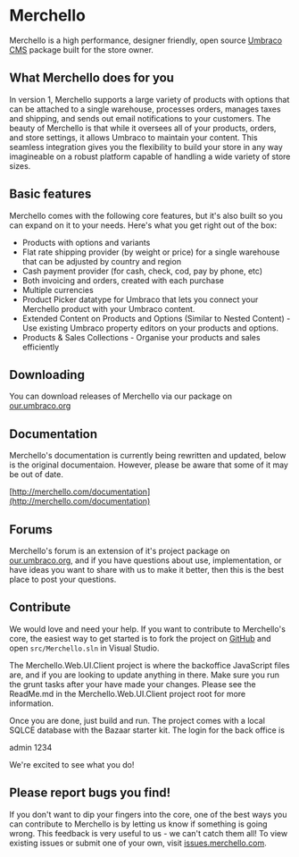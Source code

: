 # Merchello

Merchello is a high performance, designer friendly, open source [Umbraco CMS](http://www.umbraco.com) package built for the store owner.

## What Merchello does for you

In version 1, Merchello supports a large variety of products with options that can be attached to a single warehouse, processes orders, manages taxes and shipping, and sends out email notifications to your customers. The beauty of Merchello is that while it oversees all of your products, orders, and store settings, it allows Umbraco to maintain your content. This seamless integration gives you the flexibility to build your store in any way imagineable on a robust platform capable of handling a wide variety of store sizes.

## Basic features

Merchello comes with the following core features, but it's also built so you can expand on it to your needs. Here's what you get right out of the box:

* Products with  options and variants
* Flat rate shipping provider (by weight or price) for a single warehouse that can be adjusted by country and region
* Cash payment provider (for cash, check, cod, pay by phone, etc)
* Both invoicing and orders, created with each purchase
* Multiple currencies
* Product Picker datatype for Umbraco that lets you connect your Merchello product with your Umbraco content.
* Extended Content on Products and Options (Similar to Nested Content) - Use existing Umbraco property editors on your products and options.
* Products & Sales Collections - Organise your products and sales efficiently

## Downloading

You can download releases of Merchello via our package on [our.umbraco.org](http://our.umbraco.org/projects/collaboration/merchello)

## Documentation

Merchello's documentation is currently being rewritten and updated, below is the original documentaion. However, please be aware that some of it may be out of date. 

[http://merchello.com/documentation](http://merchello.com/documentation)

## Forums

Merchello's forum is an extension of it's project package on [our.umbraco.org](http://our.umbraco.org/projects/collaboration/merchello), and if you have questions about use, implementation, or have ideas you want to share with us to make it better, then this is the best place to post your questions.

## Contribute

We would love and need your help. If you want to contribute to Merchello's core, the easiest way to get started is to fork the project on [GitHub](https://github.com/merchello/Merchello) and open <code>src/Merchello.sln</code> in Visual Studio. 

The Merchello.Web.UI.Client project is where the backoffice JavaScript files are, and if you are looking to update anything in there. Make sure you run the grunt tasks after your have made your changes. Please see the ReadMe.md in the Merchello.Web.UI.Client project root for more information.

Once you are done, just build and run. The project comes with a local SQLCE database with the Bazaar starter kit. The login for the back office is

admin
1234

We're excited to see what you do!

## Please report bugs you find!

If you don't want to dip your fingers into the core, one of the best ways you can contribute to Merchello is by letting us know if something is going wrong. This feedback is very useful to us - we can't catch them all! To view existing issues or submit one of your own, visit [issues.merchello.com](http://issues.merchello.com).
